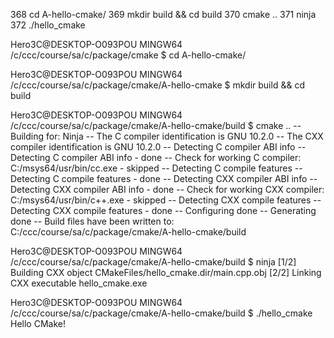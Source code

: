   368  cd A-hello-cmake/
  369  mkdir build && cd build
  370  cmake ..
  371  ninja
  372  ./hello_cmake



Hero3C@DESKTOP-O093POU MINGW64 /c/ccc/course/sa/c/package/cmake
$ cd A-hello-cmake/

Hero3C@DESKTOP-O093POU MINGW64 /c/ccc/course/sa/c/package/cmake/A-hello-cmake
$ mkdir build && cd build

Hero3C@DESKTOP-O093POU MINGW64 /c/ccc/course/sa/c/package/cmake/A-hello-cmake/build
$ cmake ..
-- Building for: Ninja
-- The C compiler identification is GNU 10.2.0
-- The CXX compiler identification is GNU 10.2.0
-- Detecting C compiler ABI info
-- Detecting C compiler ABI info - done
-- Check for working C compiler: C:/msys64/usr/bin/cc.exe - skipped
-- Detecting C compile features
-- Detecting C compile features - done
-- Detecting CXX compiler ABI info
-- Detecting CXX compiler ABI info - done
-- Check for working CXX compiler: C:/msys64/usr/bin/c++.exe - skipped
-- Detecting CXX compile features
-- Detecting CXX compile features - done
-- Configuring done
-- Generating done
-- Build files have been written to: C:/ccc/course/sa/c/package/cmake/A-hello-cmake/build

Hero3C@DESKTOP-O093POU MINGW64 /c/ccc/course/sa/c/package/cmake/A-hello-cmake/build
$ ninja
[1/2] Building CXX object CMakeFiles/hello_cmake.dir/main.cpp.obj
[2/2] Linking CXX executable hello_cmake.exe

Hero3C@DESKTOP-O093POU MINGW64 /c/ccc/course/sa/c/package/cmake/A-hello-cmake/build
$ ./hello_cmake
Hello CMake!
